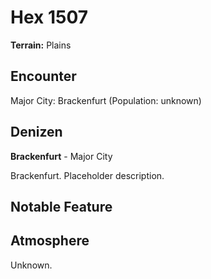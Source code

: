 # Hex 1507

**Terrain:** Plains

## Encounter
Major City: Brackenfurt (Population: unknown)

## Denizen
**Brackenfurt** - Major City

Brackenfurt. Placeholder description.

## Notable Feature


## Atmosphere
Unknown.
